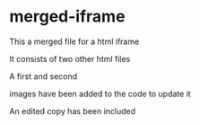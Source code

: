 # merged-iframe

This a merged file for a html iframe

It consists of two other html files

A first and second

images have been added to the code to update it

An edited copy has been included
